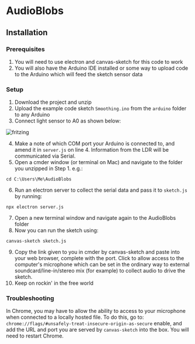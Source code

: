 # AudioBlobs

## Installation

### Prerequisites

1. You will need to use electron and canvas-sketch for this code to work
2. You will also have the Arduino IDE installed or some way to upload code to the Arduino which will feed the sketch sensor data

### Setup
1. Download the project and unzip
2. Upload the example code sketch `Smoothing.ino` from the `arduino` folder to any Arduino 
3. Connect light sensor to A0 as shown below:

![fritzing](https://github.com/hendos43/AudioBlobs/blob/master/arduino/LDR_Arduino_A0_10K.jpg)

4. Make a note of which COM port your Arduino is connected to, and amend it in `server.js` on line 4. Information from the LDR will be communicated via Serial.
5. Open a cmder window (or terminal on Mac) and navigate to the folder you unzipped in Step 1. e.g.:

`cd C:\Users\Me\AudioBlobs`

6. Run an electron server to collect the serial data and pass it to `sketch.js` by running:

`npx electron server.js`

7. Open a new terminal window and navigate again to the AudioBlobs folder
8. Now you can run the sketch using:

`canvas-sketch sketch.js`

9. Copy the link given to you in cmder by canvas-sketch and paste into your web browser, complete with the port. Click to allow access to the computer's microphone which can be set in the ordinary way to external soundcard/line-in/stereo mix (for example) to collect audio to drive the sketch.
10. Keep on rockin' in the free world

### Troubleshooting

In Chrome, you may have to allow the ability to access to your microphone when connected to a locally hosted file. To do this, go to:
`chrome://flags/#unsafely-treat-insecure-origin-as-secure`
enable, and add the URL and port you are served by `canvas-sketch` into the box. You will need to restart Chrome.
